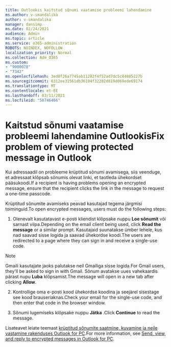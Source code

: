 ```yaml
---
title: Outlookis kaitstud sõnumi vaatamise probleemi lahendamine
ms.author: v-smandalika
author: v-smandalika
manager: dansimp
ms.date: 02/24/2021
audience: Admin
ms.topic: article
ms.service: o365-administration
ROBOTS: NOINDEX, NOFOLLOW
localization_priority: Normal
ms.collection: Adm_O365
ms.custom:
- "9000078"
- "7342"
ms.openlocfilehash: 3ed8f26a7745ab11282f4f52ad7dc5c84885227b
ms.sourcegitcommit: 6312ee31561db36104f32282d019d069ede69174
ms.translationtype: MT
ms.contentlocale: et-EE
ms.lasthandoff: 03/11/2021
ms.locfileid: "50746466"
---
```

# <a name="fix-problem-of-viewing-protected-message-in-outlook"></a><span data-ttu-id="c61b6-102">Kaitstud sõnumi vaatamise probleemi lahendamine Outlookis</span><span class="sxs-lookup"><span data-stu-id="c61b6-102">Fix problem of viewing protected message in Outlook</span></span>

<span data-ttu-id="c61b6-103">Kui adressaadil on probleeme krüptitud sõnumi avamisega, siis veenduge, et adressaat klõpsab sõnumis olevat linki, et taotleda ühekordset pääsukoodi.</span><span class="sxs-lookup"><span data-stu-id="c61b6-103">If a recipient is having problems opening an encrypted message, ensure that the recipient clicks the link in the message to request a one-time passcode.</span></span>

<span data-ttu-id="c61b6-104">Krüptitud sõnumite avamiseks peavad kasutajad tegema järgmisi toiminguid.</span><span class="sxs-lookup"><span data-stu-id="c61b6-104">To open encrypted messages, users must do the following steps:</span></span>

1. <span data-ttu-id="c61b6-105">Olenevalt kasutatavast e-posti kliendist klõpsake nuppu **Loe sõnumit** või sarnast viipa.</span><span class="sxs-lookup"><span data-stu-id="c61b6-105">Depending on the email client being used, click **Read the message** or a similar prompt.</span></span> <span data-ttu-id="c61b6-106">Kasutajaid suunatakse ümber lehele, kus nad saavad sisse logida ja saavad ühekordse koodi.</span><span class="sxs-lookup"><span data-stu-id="c61b6-106">The users are redirected to a page where they can sign in and receive a single-use code.</span></span>

> [!NOTE]
> <span data-ttu-id="c61b6-107">Gmaili kasutajate jaoks palutakse neil Gmailiga sisse logida.</span><span class="sxs-lookup"><span data-stu-id="c61b6-107">For Gmail users, they'll be asked to sign in with Gmail.</span></span> <span data-ttu-id="c61b6-108">Sõnum avatakse uues vahekaardis pärast nupu **Luba** klõpsamist.</span><span class="sxs-lookup"><span data-stu-id="c61b6-108">The message will open in a new tab after clicking **Allow**.</span></span>

2. <span data-ttu-id="c61b6-109">Kontrollige oma e-posti kood ühekordse koodina ja seejärel sisestage see kood brauseriaknas.</span><span class="sxs-lookup"><span data-stu-id="c61b6-109">Check your email for the single-use code, and then enter that code in the browser window.</span></span>

3. <span data-ttu-id="c61b6-110">Sõnumi lugemiseks klõpsake nuppu **Jätka** .</span><span class="sxs-lookup"><span data-stu-id="c61b6-110">Click **Continue** to read the message.</span></span>

<span data-ttu-id="c61b6-111">Lisateavet leiate teemast [krüptitud sõnumite saatmine, kuvamine ja neile vastamine rakenduses Outlook for PC](https://support.microsoft.com/topic/send-view-and-reply-to-encrypted-messages-in-outlook-for-pc-eaa43495-9bbb-4fca-922a-df90dee51980).</span><span class="sxs-lookup"><span data-stu-id="c61b6-111">For more information, see [Send, view, and reply to encrypted messages in Outlook for PC](https://support.microsoft.com/topic/send-view-and-reply-to-encrypted-messages-in-outlook-for-pc-eaa43495-9bbb-4fca-922a-df90dee51980).</span></span>


